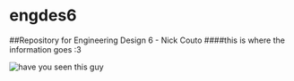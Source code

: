 # engdes6
##Repository for Engineering Design 6 - Nick Couto
####this is where the information goes :3

![have you seen this guy](https://pbs.twimg.com/media/FnJnYlrXEAACsMG?format=jpg&name=900x900)
